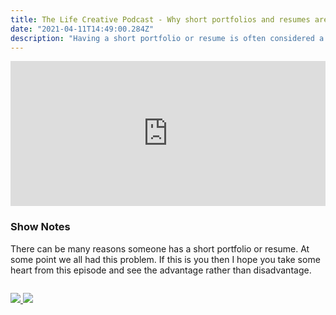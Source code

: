 ```yaml
---
title: The Life Creative Podcast - Why short portfolios and resumes are acceptable
date: "2021-04-11T14:49:00.284Z"
description: "Having a short portfolio or resume is often considered a disadvantage, I want to make you think different about that."
---
```


<iframe src="https://open.spotify.com/embed-podcast/episode/69NKoaclTlBJM0SZMAwMm8" width="100%" height="232" frameborder="0" allowtransparency="true" allow="encrypted-media"></iframe>

### Show Notes

There can be many reasons someone has a short portfolio or resume. At some point we all had this problem. If this is you then I hope you take some heart from this episode and see the advantage rather than disadvantage.

<div class="podcastSubscribeButton">
<a href="https://anchor.fm/peter-witham">
<img src="/images/subscribe-to-podcast.png" style="margin: auto;"/>
</a>
<a href="https://www.buymeacoffee.com/pwcom">
<img src="/images/buy-me-a-coffee.png" style="margin: auto; padding-top: 1em;"/>
</a>
</div>
